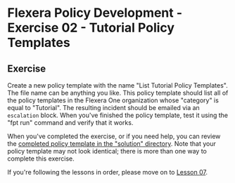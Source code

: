 # Flexera Policy Development - Exercise 02 - Tutorial Policy Templates

## Exercise

Create a new policy template with the name "List Tutorial Policy Templates". The file name can be anything you like. This policy template should list all of the policy templates in the Flexera One organization whose "category" is equal to "Tutorial". The resulting incident should be emailed via an `escalation` block. When you've finished the policy template, test it using the "fpt run" command and verify that it works.

When you've completed the exercise, or if you need help, you can review the [completed policy template in the "solution" directory](https://github.com/flexera-public/policy_engine_training/blob/main/exercises/02_tutorial_templates/solution/tutorial_templates.pt). Note that your policy template may not look identical; there is more than one way to complete this exercise.

If you're following the lessons in order, please move on to [Lesson 07](https://github.com/flexera-public/policy_engine_training/blob/main/lessons/07_pagination/README.md).
